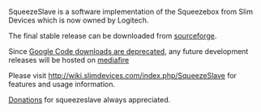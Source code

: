 SqueezeSlave is a software implementation of the Squeezebox from Slim Devices which is now owned by Logitech.

The final stable release can be downloaded from <a href='http://sourceforge.net/projects/softsqueeze/files/squeezeslave/squeezeslave-1.3.393/'>sourceforge</a>.

Since <a href='http://google-opensource.blogspot.ca/2013/05/a-change-to-google-code-download-service.html'>Google Code downloads are deprecated</a>, any future development releases will be hosted on <a href='https://www.mediafire.com/#4q8dvq20iyz9e'>mediafire</a>

Please visit http://wiki.slimdevices.com/index.php/SqueezeSlave for features and usage information.

<a href='https://www.paypal.com/cgi-bin/webscr?cmd=_donations&business=LL5P6365KQEXN&lc=CA&item_name=Squeezeslave&currency_code=USD&bn=PP%2dDonationsBF%3abtn_donate_SM%2egif%3aNonHosted'>Donations</a> for squeezeslave always appreciated.
